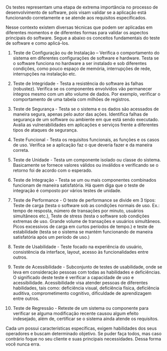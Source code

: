 Os testes representam uma etapa de extrema importância no processo de desenvolvimento de software, pois visam validar se a aplicação está funcionando corretamente e se atende aos requisitos especificados.

Nesse contexto existem diversas técnicas que podem ser aplicadas em diferentes momentos e de diferentes formas para validar os aspectos principais do software. Segue a abaixo os conceitos fundamentais do teste de software e como aplicá-los.

1. Teste de Configuração ou de Instalação – Verifica o comportamento do sistema em diferentes configurações de software e hardware. Testa se o software funciona no hardware a ser instalado e sob diferentes condições, como pouco espaço de memória, interrupções de rede, interrupções na instalação etc.

2. Teste de Integridade - Testa a resistência do software às falhas (robustez). Verifica se os componentes envolvidos vão permanecer íntegros mesmo com um alto volume de dados. Por exemplo, verificar o comportamento de uma tabela com milhões de registros.

3. Teste de Segurança - Testa se o sistema e os dados são acessados de maneira segura, apenas pelo autor das ações. Identifica falhas de segurança de um software ou ambiente em que está sendo executado. Avalia as vulnerabilidades em aplicações e serviços frente a diferentes tipos de ataques de segurança.

4. Teste Funcional - Testa os requisitos funcionais, as funções e os casos de uso. Verifica se a aplicação faz o que deveria fazer e da maneira correta.

5. Teste de Unidade - Testa um componente isolado ou classe do sistema. Basicamente se fornece valores válidos ou inválidos e verificando se o retorno foi de acordo com o esperado.

6. Teste de Integração - Testa se um ou mais componentes combinados funcionam de maneira satisfatória. Há quem diga que o teste de integração é composto por vários testes de unidade.

7. Teste de Performance - O teste de performance se divide em 3 tipos: Teste de carga (testa o software sob as condições normais de uso. Ex.: tempo de resposta, número de transações por minuto, usuários simultâneos etc.), Teste de stress (testa o software sob condições extremas de uso. Grande volume de transações e usuários simultâneos. Picos excessivos de carga em curtos períodos de tempo.) e teste de estabilidade (testa se o sistema se mantém funcionando de maneira satisfatória após um período de uso.)

8. Teste de Usabilidade - Teste focado na experiência do usuário, consistência da interface, layout, acesso às funcionalidades entre outros.

9. Teste de Acessibilidade - Subconjunto de testes de usabilidade, onde se leva em consideração pessoas com todas as habilidades e deficiências. O significado deste teste é verificar a capacidade de uso e acessibilidade. Acessibilidade visa atender pessoas de diferentes habilidades, tais como: deficiência visual, deficiência física, deficiência auditiva, comprometimento cognitivo, dificuldade de aprendizagem entre outros.

10. Teste de Regressão - Reteste de um sistema ou componente para verificar se alguma modificação recente causou algum efeito indesejado, além de, certificar se o sistema ainda atende os requisitos.

Cada um possui características específicas, exigem habilidades dos seus operadores e buscam determinado objetivo. Se puder faça todos, mas caso contrário foque no seu cliente e suas principais necessidades. Dessa forma você nunca erra.
